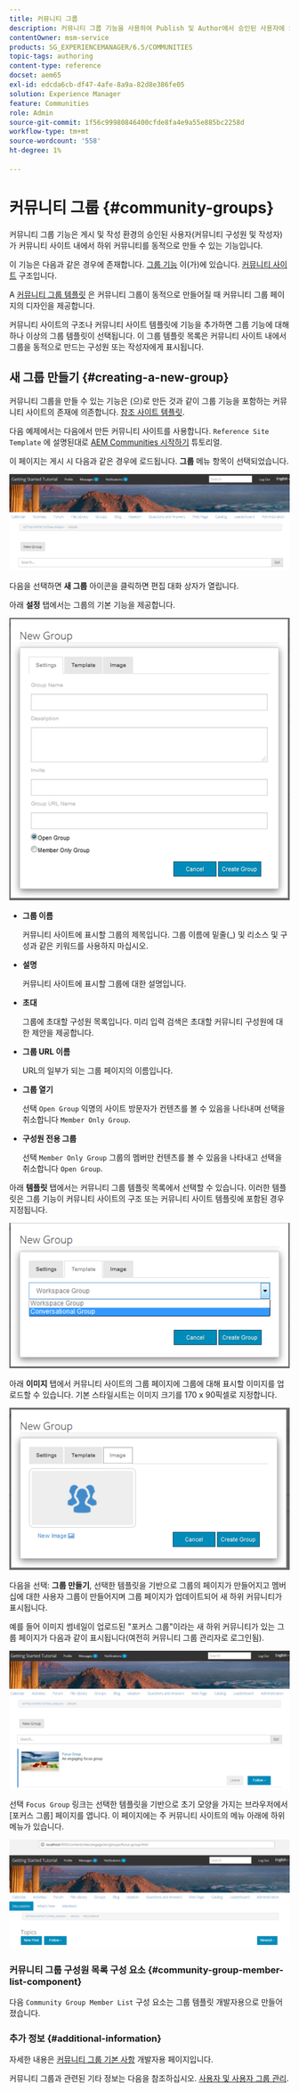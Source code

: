 ```yaml
---
title: 커뮤니티 그룹
description: 커뮤니티 그룹 기능을 사용하여 Publish 및 Author에서 승인된 사용자에 의해 커뮤니티 사이트 내에 하위 커뮤니티를 동적으로 만드는 방법에 대해 알아봅니다.
contentOwner: msm-service
products: SG_EXPERIENCEMANAGER/6.5/COMMUNITIES
topic-tags: authoring
content-type: reference
docset: aem65
exl-id: edcda6cb-df47-4afe-8a9a-82d8e386fe05
solution: Experience Manager
feature: Communities
role: Admin
source-git-commit: 1f56c99980846400cfde8fa4e9a55e885bc2258d
workflow-type: tm+mt
source-wordcount: '558'
ht-degree: 1%

---
```


# 커뮤니티 그룹 {#community-groups}

커뮤니티 그룹 기능은 게시 및 작성 환경의 승인된 사용자(커뮤니티 구성원 및 작성자)가 커뮤니티 사이트 내에서 하위 커뮤니티를 동적으로 만들 수 있는 기능입니다.

이 기능은 다음과 같은 경우에 존재합니다. [그룹 기능](/help/communities/functions.md#groups-function) 이(가)에 있습니다. [커뮤니티 사이트](/help/communities/sites-console.md) 구조입니다.

A [커뮤니티 그룹 템플릿](/help/communities/tools-groups.md) 은 커뮤니티 그룹이 동적으로 만들어질 때 커뮤니티 그룹 페이지의 디자인을 제공합니다.

커뮤니티 사이트의 구조나 커뮤니티 사이트 템플릿에 기능을 추가하면 그룹 기능에 대해 하나 이상의 그룹 템플릿이 선택됩니다. 이 그룹 템플릿 목록은 커뮤니티 사이트 내에서 그룹을 동적으로 만드는 구성원 또는 작성자에게 표시됩니다.

## 새 그룹 만들기 {#creating-a-new-group}

커뮤니티 그룹을 만들 수 있는 기능은 (으)로 만든 것과 같이 그룹 기능을 포함하는 커뮤니티 사이트의 존재에 의존합니다. [참조 사이트 템플릿](/help/communities/sites.md).

다음 예제에서는 다음에서 만든 커뮤니티 사이트를 사용합니다. `Reference Site Template` 에 설명된대로 [AEM Communities 시작하기](/help/communities/getting-started.md) 튜토리얼.

이 페이지는 게시 시 다음과 같은 경우에 로드됩니다. **그룹** 메뉴 항목이 선택되었습니다.

![새 그룹](assets/new-group.png)

다음을 선택하면 **새 그룹** 아이콘을 클릭하면 편집 대화 상자가 열립니다.

아래 **설정** 탭에서는 그룹의 기본 기능을 제공합니다.

![group-settings](assets/group-settings.png)

* **그룹 이름**

  커뮤니티 사이트에 표시할 그룹의 제목입니다. 그룹 이름에 밑줄(_) 및 리소스 및 구성과 같은 키워드를 사용하지 마십시오.

* **설명**

  커뮤니티 사이트에 표시할 그룹에 대한 설명입니다.

* **초대**

  그룹에 초대할 구성원 목록입니다. 미리 입력 검색은 초대할 커뮤니티 구성원에 대한 제안을 제공합니다.

* **그룹 URL 이름**

  URL의 일부가 되는 그룹 페이지의 이름입니다.

* **그룹 열기**

  선택 `Open Group` 익명의 사이트 방문자가 컨텐츠를 볼 수 있음을 나타내며 선택을 취소합니다 `Member Only Group`.

* **구성원 전용 그룹**

  선택 `Member Only Group` 그룹의 멤버만 컨텐츠를 볼 수 있음을 나타내고 선택을 취소합니다 `Open Group`.

아래 **템플릿** 탭에서는 커뮤니티 그룹 템플릿 목록에서 선택할 수 있습니다. 이러한 템플릿은 그룹 기능이 커뮤니티 사이트의 구조 또는 커뮤니티 사이트 템플릿에 포함된 경우 지정됩니다.

![group-template](assets/group-template.png)

아래 **이미지** 탭에서 커뮤니티 사이트의 그룹 페이지에 그룹에 대해 표시할 이미지를 업로드할 수 있습니다. 기본 스타일시트는 이미지 크기를 170 x 90픽셀로 지정합니다.

![group-image](assets/group-image.png)

다음을 선택: **그룹 만들기**, 선택한 템플릿을 기반으로 그룹의 페이지가 만들어지고 멤버십에 대한 사용자 그룹이 만들어지며 그룹 페이지가 업데이트되어 새 하위 커뮤니티가 표시됩니다.

예를 들어 이미지 썸네일이 업로드된 &quot;포커스 그룹&quot;이라는 새 하위 커뮤니티가 있는 그룹 페이지가 다음과 같이 표시됩니다(여전히 커뮤니티 그룹 관리자로 로그인됨).

![group-page](assets/group-page.png)

선택 `Focus Group` 링크는 선택한 템플릿을 기반으로 초기 모양을 가지는 브라우저에서 [포커스 그룹] 페이지를 엽니다. 이 페이지에는 주 커뮤니티 사이트의 메뉴 아래에 하위 메뉴가 있습니다.

![open-group-page](assets/open-group-page.png)

### 커뮤니티 그룹 구성원 목록 구성 요소 {#community-group-member-list-component}

다음 `Community Group Member List` 구성 요소는 그룹 템플릿 개발자용으로 만들어졌습니다.

### 추가 정보 {#additional-information}

자세한 내용은 [커뮤니티 그룹 기본 사항](/help/communities/essentials-groups.md) 개발자용 페이지입니다.

커뮤니티 그룹과 관련된 기타 정보는 다음을 참조하십시오. [사용자 및 사용자 그룹 관리](/help/communities/users.md).
